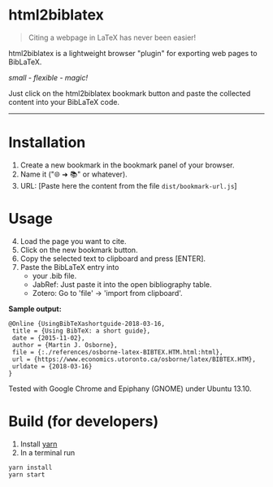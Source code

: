 html2biblatex
=============

> Citing a webpage in LaTeX has never been easier! 


html2biblatex is a lightweight browser "plugin" for exporting web pages to BibLaTeX.

_small - flexible - magic!_

Just click on the html2biblatex bookmark button and paste the collected content into your BibLaTeX code. 

--------------------------------------------------------

Installation
==========

 1. Create a new bookmark in the bookmark panel of your browser.
 2. Name it ("🌐 ➜ 📚" or whatever).
 3. URL: [Paste here the content from the file `dist/bookmark-url.js`]
 
Usage
==========

 4. Load the page you want to cite.
 5. Click on the new bookmark button.
 6. Copy the selected text to clipboard and press [ENTER].
 7. Paste the BibLaTeX entry into 
    * your .bib file.
    * JabRef: Just paste it into the open bibliography table.
    * Zotero: Go to 'file' -> 'import from clipboard'.

**Sample output:**
```BibLaTeX
@Online {UsingBibTeXashortguide-2018-03-16,
 title = {Using BibTeX: a short guide},
 date = {2015-11-02},
 author = {Martin J. Osborne},
 file = {:./references/osborne-latex-BIBTEX.HTM.html:html},
 url = {https://www.economics.utoronto.ca/osborne/latex/BIBTEX.HTM},
 urldate = {2018-03-16}
}
```

Tested with Google Chrome and Epiphany (GNOME) under Ubuntu 13.10.

Build (for developers)
======================

1. Install [yarn](https://yarnpkg.com/lang/en/docs/install/)
2. In a terminal run 
  ```
  yarn install
  yarn start
  ```
